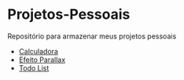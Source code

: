 # Projetos-Pessoais

Repositório para armazenar meus projetos pessoais

- [Calculadora](https://github.com/EduardoHoths/Projetos-Pessoais/tree/main/calculator)
- [Efeito Parallax](https://github.com/EduardoHoths/Projetos-Pessoais/tree/main/parallax-top-animes)
- [Todo List](https://github.com/EduardoHoths/Projetos-Pessoais/tree/main/todo-list)